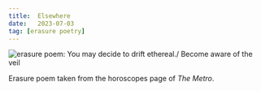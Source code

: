 ```yaml
---
title:  Elsewhere
date:   2023-07-03
tag: [erasure poetry]
---
```


<img src="https://www.davidralphlewis.co.uk/assets/images/articles/2023/elsewhere.jpeg" alt="erasure poem: You may decide to drift ethereal./ Become aware of the veil" title="horoscopes really are a load of nonsense" class="responsive"><br>

Erasure poem taken from the horoscopes page of *The Metro*.

